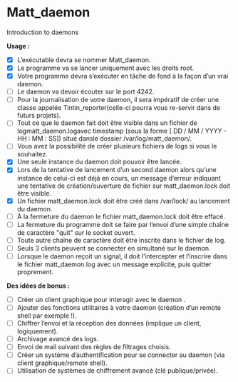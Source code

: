 # Matt_daemon
Introduction to daemons


**Usage :**
- [x] L’exécutable devra se nommer Matt_daemon.
- [x] Le programme va se lancer uniquement avec les droits root.
- [x] Votre programme devra s’exécuter en tâche de fond à la façon d’un vrai daemon.
- [ ] Le daemon va devoir écouter sur le port 4242.
- [ ] Pour la journalisation de votre daemon, il sera impératif de créer une classe appelée Tintin_reporter(celle-ci pourra vous re-servir dans de futurs projets).
- [ ] Tout ce que le daemon fait doit être visible dans un fichier de logmatt_daemon.logavec timestamp (sous la forme [ DD / MM / YYYY - HH : MM : SS]) situé dansle dossier /var/log/matt_daemon/.
- [ ] Vous avez la possibilité de créer plusieurs fichiers de logs si vous le souhaitez.
- [x] Une seule instance du daemon doit pouvoir être lancée.
- [x] Lors de la tentative de lancement d’un second daemon alors qu’une instance de celui-ci est déjà en cours, un message d’erreur indiquant une tentative de création/ouverture de fichier sur matt_daemon.lock doit être visible.
- [x] Un fichier matt_daemon.lock doit être créé dans /var/lock/ au lancement du daemon.
- [ ] À la fermeture du daemon le fichier matt_daemon.lock doit être effacé.
- [ ] La fermeture du programme doit se faire par l’envoi d’une simple chaîne de caractère "quit" sur le socket ouvert.
- [ ] Toute autre chaîne de caractère doit être inscrite dans le fichier de log.
- [ ] Seuls 3 clients peuvent se connecter en simultané sur le daemon.
- [ ] Lorsque le daemon reçoit un signal, il doit l’intercepter et l’inscrire dans le fichier matt_daemon.log avec un message explicite, puis quitter proprement.

**Des idées de bonus :**
- [ ] Créer un client graphique pour interagir avec le daemon .
- [ ] Ajouter des fonctions utilitaires à votre daemon (création d’un remote shell par exemple !).
- [ ] Chiffrer l’envoi et la réception des données (implique un client, logiquement).
- [ ] Archivage avancé des logs.
- [ ] Envoi de mail suivant des règles de filtrages choisis.
- [ ] Créer un système d’authentification pour se connecter au daemon (via client graphique/remote shell).
- [ ] Utilisation de systèmes de chiffrement avancé (clé publique/privée).
